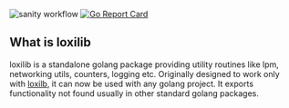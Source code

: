 ![sanity workflow](https://github.com/loxilb-io/loxilib/actions/workflows/basic-sanity.yml/badge.svg)  [![Go Report Card](https://goreportcard.com/badge/github.com/loxilb-io/loxilib?style=flat)](https://goreportcard.com/report/github.com/loxilb-io/loxilib)


## What is loxilib

loxilib is a standalone golang package providing utility routines like lpm, networking utils, counters, logging etc. Originally designed to work only with [loxilb](https://github.com/loxilb-io/loxilb), it can now be used with any golang project. It exports functionality not found usually in other standard golang packages.
